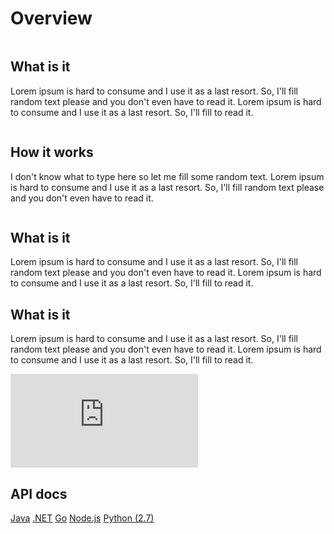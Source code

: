 # Overview

<div class="explainer left">
  <div>
    <img src="https://assets-cdn.github.com/images/modules/site/home-illo-chaos.svg" alt="">
  </div>
  <div class="txt">
    <h2> What is it </h2>
    <p> Lorem ipsum is hard to consume and I use it as a last resort. So, I'll fill random text please and you don't even have to read it. Lorem ipsum is hard to consume and I use it as a last resort. So, I'll fill to read it. </p>
  </div>
</div>

<div class="explainer right">
  <div>
    <img src="https://assets-cdn.github.com/images/modules/site/home-illo-chaos.svg" alt="">
  </div>
  <div class="txt">
    <h2> How it works </h2>
    <p> I don't know what to type here so let me fill some random text. Lorem ipsum is hard to consume and I use it as a last resort. So, I'll fill random text please and you don't even have to read it. </p>
  </div>
</div>

<div class="explainer left">
  <div>
    <img src="https://assets-cdn.github.com/images/modules/site/home-illo-chaos.svg" alt="">
  </div>
  <div class="txt">
    <h2> What is it </h2>
    <p> Lorem ipsum is hard to consume and I use it as a last resort. So, I'll fill random text please and you don't even have to read it. Lorem ipsum is hard to consume and I use it as a last resort. So, I'll fill to read it. </p>
  </div>
</div>

<div class="explainer center">
  <div class="txt">
    <h2> What is it </h2>
    <p> Lorem ipsum is hard to consume and I use it as a last resort. So, I'll fill random text please and you don't even have to read it. Lorem ipsum is hard to consume and I use it as a last resort. So, I'll fill to read it. </p>
  </div>
  <div>
    <iframe class="video" src="https://www.youtube.com/embed/QSIPNhOiMoE?controls=0&fs=0&rel=0&showinfo=0" frameborder="0" allowfullscreen></iframe>
  </div>
</div>

<div class="download">
  <h2>API docs</h2>
  <a class="md-button" href="https://github.com/WPTechInnovation/worldpay-within-sdk/tree/master/wrappers/java">Java</a>
  <a class="md-button" href="dotnet.html">.NET</a>
  <a class="md-button" href="getting-started-with-go.html">Go</a>
  <a class="md-button" href="nodejs.html">Node.js</a>
  <a class="md-button" href="python27.html">Python (2.7)</a>
</div>